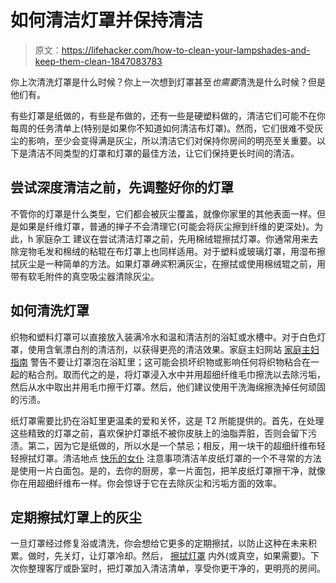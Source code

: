 # 如何清洁灯罩并保持清洁

> 原文：<https://lifehacker.com/how-to-clean-your-lampshades-and-keep-them-clean-1847083783>

你上次清洗灯罩是什么时候？你上一次想到灯罩甚至*也需要*清洗是什么时候？但是他们有。

有些灯罩是纸做的，有些是布做的，还有一些是硬塑料做的，清洁它们可能不在你每周的任务清单上(特别是如果你不知道如何清洁布灯罩)。然而，它们很难不受灰尘的影响，至少会变得满是灰尘，所以清洁它们对保持你房间的明亮至关重要。以下是清洁不同类型的灯罩和灯罩的最佳方法，让它们保持更长时间的清洁。



## 尝试深度清洁之前，先调整好你的灯罩

不管你的灯罩是什么类型，它们都会被灰尘覆盖，就像你家里的其他表面一样。但是如果是纤维灯罩，普通的掸子不会清理它(可能会将灰尘擦到纤维的更深处)。为此，h 家庭杂工 建议在尝试清洁灯罩之前，先用棉绒辊擦拭灯罩。你通常用来去除宠物毛发和棉绒的粘辊在布灯罩上也同样适用。对于塑料或玻璃灯罩，用湿布擦拭灰尘是一种简单的方法。如果灯罩*确实*积满灰尘，在擦拭或使用棉绒辊之前，用带有软毛附件的真空吸尘器清除灰尘。

## 如何清洗灯罩

织物和塑料灯罩可以直接放入装满冷水和温和清洁剂的浴缸或水槽中。对于白色灯罩，使用含氧漂白剂的清洁剂，以获得更亮的清洁效果。家庭主妇网站 [家庭主妇指南](https://housewifehowtos.com/clean/how-to-clean-lamp-shades/) 警告不要让灯罩泡在浴缸里；这可能会损坏织物或影响任何将织物粘合在一起的粘合剂。取而代之的是，将灯罩浸入水中并用超细纤维毛巾擦洗以去除污垢，然后从水中取出并用毛巾擦干灯罩。然后，他们建议使用干洗海绵擦洗掉任何顽固的污渍。

纸灯罩需要比扔在浴缸里更温柔的爱和关怀，这是 T2 所能提供的。首先，在处理这些精致的灯罩之前，喜欢保护灯罩纸不被你皮肤上的油脂弄脏，否则会留下污渍。第二，因为它是纸做的，所以水是一个禁忌；相反，用一块干的超细纤维布轻轻擦拭灯罩。清洁地点 [快乐的女仆](https://www.merrymaids.com/cleaning-tips/diy/how-to-clean-lampshades/) 注意事项清洁羊皮纸灯罩的一个不寻常的方法是使用一片白面包。是的，去你的厨房，拿一片面包，把羊皮纸灯罩擦干净，就像你在用超细纤维布一样。你会惊讶于它在去除灰尘和污垢方面的效率。

## 定期擦拭灯罩上的灰尘

一旦灯罩经过修复浴或清洗，你会想给它更多的定期擦拭，以防止这种在未来积累。做时，先关灯，让灯罩冷却。然后， [擦拭灯罩](https://www.merrymaids.com/cleaning-tips/diy/how-to-clean-lampshades/) 内外(或真空，如果需要)。下次你整理客厅或卧室时，把灯罩加入清洁清单，享受你更干净的，更明亮的房间。